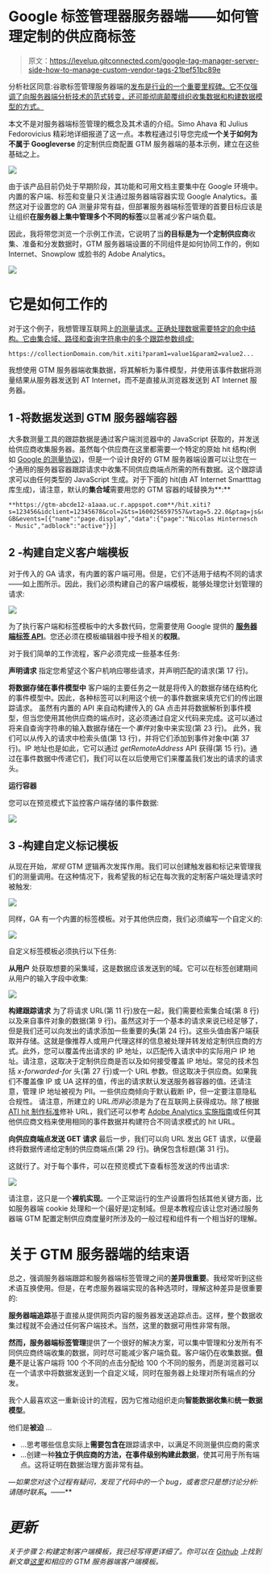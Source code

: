 # Google 标签管理器服务器端——如何管理定制的供应商标签

> 原文：<https://levelup.gitconnected.com/google-tag-manager-server-side-how-to-manage-custom-vendor-tags-21bef51bc89e>

分析社区同意:谷歌标签管理服务器端的[发布是行业的一个重要里程碑。它不仅强调了向服务器端分析技术的范式转变，还可能彻底颠覆组织收集数据和构建数据模型的方式。](https://blog.google/products/marketingplatform/360/improve-performance-and-security-server-side-tagging/)

本文不是对服务器端标签管理的概念及其术语的介绍。Simo Ahava 和 Julius Fedorovicius 精彩地详细报道了这一点。本教程通过引导您完成**一个关于如何为不属于 Googleverse** 的定制供应商配置 GTM 服务器端的基本示例，建立在这些基础之上。

![](img/c88ee2b08c78833d1ea01f11164e1ec2.png)

由于该产品目前仍处于早期阶段，其功能和可用文档主要集中在 Google 环境中。内置的客户端、标签和变量只关注通过服务器端容器实现 Google Analytics。虽然这对于设置您的 GA 测量非常有益，但部署服务器端标签管理的首要目标应该是让组织**在服务器上集中管理多个不同的标签**以显著减少客户端负载。

因此，我将带您浏览一个示例工作流，它说明了当**的目标是为一个定制供应商**收集、准备和分发数据时，GTM 服务器端设置的不同组件是如何协同工作的，例如 Internet、Snowplow 或脸书的 Adobe Analytics。

![](img/7d642e6a0a7eef66c3fe1f90fea7a886.png)

# 它是如何工作的

对于这个例子，我想管理互联网上[的测量请求。正确处理数据需要特定的命中结构。它由集合域、路径和查询字符串中的多个跟踪参数组成:](https://www.atinternet.com/en/)

`https://collectionDomain.com/hit.xiti?param1=value1&param2=value2...`

我想使用 GTM 服务器端收集数据，将其解析为事件模型，并使用该事件数据将测量结果从服务器发送到 AT Internet，而不是直接从浏览器发送到 AT Internet 服务器。

## 1 -将数据发送到 GTM 服务器端容器

大多数测量工具的跟踪数据是通过客户端浏览器中的 JavaScript 获取的，并发送给供应商收集服务器。虽然每个供应商在这里都需要一个特定的原始 hit 结构(例如 [Google 的测量协议](https://developers.google.com/analytics/devguides/collection/protocol/v1))，但是一个设计良好的 GTM 服务器端设置可以让您在一个通用的服务器容器跟踪请求中收集不同供应商端点所需的所有数据。这个跟踪请求可以由任何类型的 JavaScript 生成。对于下面的 hit(由 AT Internet Smartttag 库生成)，请注意，默认的**集合域**需要用您的 GTM 容器的域替换为**:**

```
**https://gtm-abcde12-a1aaa.uc.r.appspot.com**/hit.xiti?s=123456&idclient=12345678&col=2&ts=1600256597557&vtag=5.22.0&ptag=js&r=1368x912x24x24&re=675x770&hl=12x43x17&lng=en-GB&events=[{"name":"page.display","data":{"page":"Nicolas Hinternesch - Music","adblock":"active"}}]
```

## 2 -构建自定义客户端模板

对于传入的 GA 请求，有内置的客户端可用。但是，它们不适用于结构不同的请求——如上图所示。因此，我们必须构建自己的客户端模板，能够处理您计划管理的请求:

![](img/ec295184a0095c6c7ecf591fc7af3962.png)

为了执行客户端和标签模板中的大多数代码，您需要使用 Google 提供的 [**服务器端标签 API**](https://developers.google.com/tag-manager/serverside/api)。您还必须在模板编辑器中授予相关的**权限**。

对于我们简单的工作流程，客户必须完成一些基本任务:

**声明请求** 指定您希望这个客户机响应哪些请求，并声明匹配的请求(第 17 行)。

**将数据存储在事件模型中** 客户端的主要任务之一就是将传入的数据存储在结构化的事件模型中。因此，各种标签可以利用这个统一的事件数据来填充它们的传出跟踪请求。
虽然有内置的 API 来自动构建传入的 GA 点击并将数据解析到事件模型，但当您使用其他供应商的端点时，这必须通过自定义代码来完成。这可以通过将来自查询字符串的输入数据存储在一个*事件*对象中来实现(第 23 行)。
此外，我们可以从传入的请求中检索头值(第 13 行)，并将它们添加到事件对象中(第 37 行)。IP 地址也是如此，它可以通过 *getRemoteAddress* API 获得(第 15 行)。通过在事件数据中传递它们，我们可以在以后使用它们来覆盖我们发出的请求的请求头。

**运行容器**

您可以在预览模式下监控客户端存储的事件数据:

![](img/82e6a4609939a8de69fb4bded6296174.png)

## 3 -构建自定义标记模板

从现在开始，*常规* GTM 逻辑再次发挥作用。我们可以创建触发器和标记来管理我们的测量调用。在这种情况下，我希望我的标记在每次我的定制客户端处理请求时被触发:

![](img/93c492b39cd91fccb2a8dc8b993d7f9d.png)

同样，GA 有一个内置的标签模板。对于其他供应商，我们必须编写一个自定义的:

![](img/1237522a1b04734e15088cf732f5a43b.png)

自定义标签模板必须执行以下任务:

**从用户** 处获取想要的采集域，这是数据应该发送到的域。它可以在标签创建期间从用户的输入字段中收集:

![](img/dad3401e6d6e0536d2361d7027eb75f9.png)

**构建跟踪请求** 为了将请求 URL(第 11 行)放在一起，我们需要检索集合域(第 8 行)以及来自事件对象的数据(第 9 行)。虽然这对于一个基本的请求来说已经足够了，但是我们还可以向发出的请求添加一些重要的**头**(第 24 行)。这些头值由客户端获取并存储。这就是像推荐人或用户代理这样的信息被处理并转发给定制供应商的方式。此外，您可以覆盖传出请求的 IP 地址，以匹配传入请求中的实际用户 IP 地址。请注意，这取决于定制供应商是否以及如何接受覆盖 IP 地址。常见的技术包括 *x-forwarded-for* 头(第 27 行)或一个 URL 参数。但这取决于供应商。如果我们不覆盖像 IP 或 UA 这样的值，传出的请求默认发送服务器容器的值。还请注意，管理 IP 地址被视为 PII。一些供应商倾向于默认截断 IP，但一定要注意隐私合规性。
请注意，所建立的 URL*而非*必须是为了在互联网上获得成功。除了根据 [ATI hit 制作标准](https://developers.atinternet-solutions.com/general-en/craft-your-hit/)修补 URL，我们还可以参考 [Adobe Analytics 实施指南](https://docs.adobe.com/content/help/en/analytics/implementation/home.html)或任何其他供应商文档来使用相同的事件数据并构建符合不同请求模式的 hit URL。

**向供应商端点发送 GET 请求** 最后一步，我们可以向 URL 发出 GET 请求，以便最终将数据传递给定制的供应商端点(第 29 行)。确保包含标题(第 31 行)。

这就行了。对于每个事件，可以在预览模式下查看标签发送的传出请求:

![](img/435d367fde6a047b0db6cc86628380c8.png)

请注意，这只是一个**裸机实现**。一个正常运行的生产设置将包括其他关键方面，比如服务器端 cookie 处理和一个(最好是)定制域。但是本教程应该让您对通过服务器端 GTM 配置定制供应商度量时所涉及的一般过程和组件有一个相当好的理解。

# 关于 GTM 服务器端的结束语

总之，强调服务器端跟踪和服务器端标签管理之间的**差异很重要**。我经常听到这些术语互换使用。但是，在考虑服务器端实现的各种选项时，理解这种差异是很重要的:

**服务器端追踪**基于直接从提供网页内容的服务器发送追踪点击。这样，整个数据收集过程就不会通过任何客户端技术。当然，这里的数据可用性非常有限。

**然而，服务器端标签管理**提供了一个很好的解决方案，可以集中管理和分发所有不同供应商终端收集的数据，同时尽可能减少客户端负载。客户端仍在收集数据。**但是**不是让客户端将 100 个不同的点击分配给 100 个不同的服务，而是浏览器可以在一个请求中将数据发送到一个自定义域，同时在服务器上处理对所有端点的分发。

我个人最喜欢这一重新设计的流程，因为它推动组织走向**智能数据收集**和**统一数据模型**。

他们是**被迫** …

*   …思考哪些信息实际上**需要包含在**跟踪请求中，以满足不同测量供应商的需求
*   …创建一种**独立于供应商的方法，在事件级别构建此数据**，使其可用于所有端点。这将证明在数据治理方面非常有益。

*—如果您对这个过程有疑问，发现了代码中的一个 bug，或者您只是想讨论分析:请随时联系*[](https://hinternesch.com/?at_medium=affiliate&at_campaign=Medium&at_creation=GTMSSCustomVendorTags&at_format=link)****。****——**

# *更新*

*关于步骤 2:构建定制客户端模板，我已经写得更详细了。你可以在 [Github](https://github.com/NHinternesch/gtm-server-client-custom-event-parser) 上找到新文章[这里](https://nhinternesch.medium.com/google-tag-manager-server-side-parsing-event-data-from-any-custom-vendor-request-4d2ea7f25991)和相应的 GTM 服务器端客户端模板。*